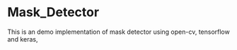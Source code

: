 # Mask_Detector
This is an demo implementation of mask detector using open-cv, tensorflow and keras,
